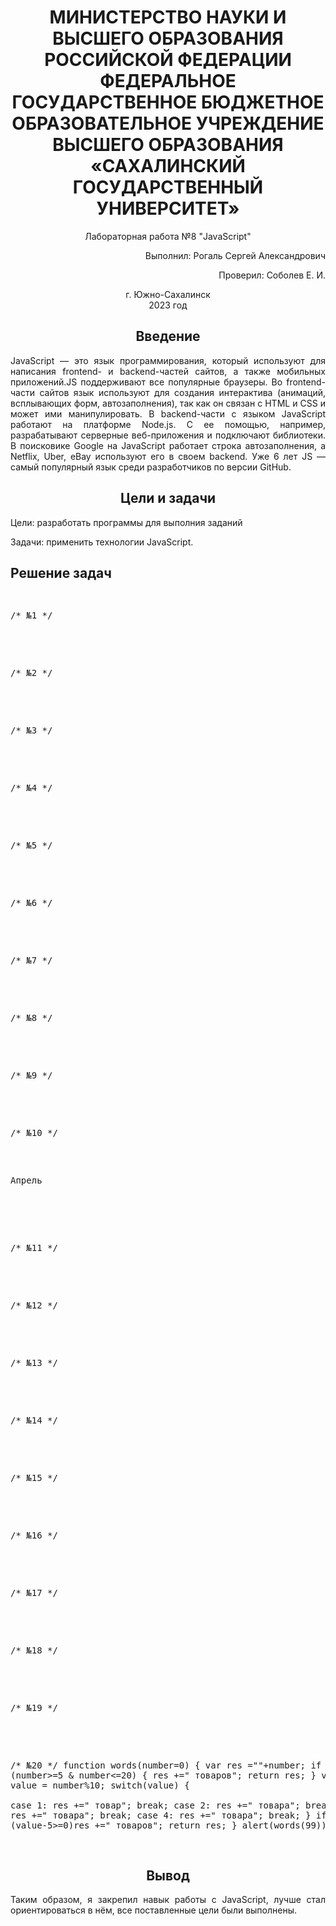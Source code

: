 <h1 align="center" paddin> МИНИСТЕРСТВО НАУКИ И ВЫСШЕГО ОБРАЗОВАНИЯ РОССИЙСКОЙ ФЕДЕРАЦИИ ФЕДЕРАЛЬНОЕ ГОСУДАРСТВЕННОЕ БЮДЖЕТНОЕ ОБРАЗОВАТЕЛЬНОЕ УЧРЕЖДЕНИЕ ВЫСШЕГО ОБРАЗОВАНИЯ «САХАЛИНСКИЙ ГОСУДАРСТВЕННЫЙ УНИВЕРСИТЕТ»</h1>

<p align="center">Лабораторная работа №8 "JavaScript" </p>

<p align="right">Выполнил: Рогаль Сергей Александрович</p>
<p align="right">Проверил: Соболев Е. И.</p>

<p align="center">г. Южно-Сахалинск <br> 2023 год</p>

<h2 align="center">Введение</h2>
<p align="justify">JavaScript — это язык программирования, который используют для написания frontend- и backend-частей сайтов, а также мобильных приложений.JS поддерживают все популярные браузеры. Во frontend-части сайтов язык используют для создания интерактива (анимаций, всплывающих форм, автозаполнения), так как он связан с HTML и CSS и может ими манипулировать. В backend-части с языком JavaScript работают на платформе Node.js. С ее помощью, например, разрабатывают серверные веб-приложения и подключают библиотеки. В поисковике Google на JavaScript работает строка автозаполнения, а Netflix, Uber, eBay используют его в своем backend. Уже 6 лет JS — самый популярный язык среди разработчиков по версии GitHub.
</p>

<h2 align="center">Цели и задачи</h2>
<palign="justify">Цели: разработать программы для выполния заданий</p>
<palign="justify">Задачи: применить технологии JavaScript.</p>

<h2>Решение задач</h2>
<pre>
  
/* №1 */
<script>
if (true) alert("true");
if (false) alert ("false");
if (!false) alert ("обратный false");
</script>
/* №2 */
<script>
var m = 51, n;
if (m>50) n = 'большое';
else n = 'маленькое';
alert(n);
</script>
/* №3 */
<script>
var i=2, k=0;
while(i<9)
{
console.log(i++);
k++;
}
alert('Скрипт выполнится '+k+' раз');
</script>
/* №4 */
<script>
var i=45;
alert('смотри консоль');
while(i<68)
{
console.log(i++);
}
</script>
/* №5 */
<script>
var i=50;
alert('смотри консоль');
while(i<=670)
{
console.log(i);
i+=10;
}
</script>
/* №6 */
<script>
alert('смотри консоль');
for(var i = 45; i<=670;)
{
if (i==68) i=70;
console.log(i);
if (i<=67) i++;
else i+=10; 
}
</script>
/* №7 */
<script>
var n=0;
switch (n) {
  case 0:
    alert( 'Ноль' );
	break;
  case 1:
    alert( 'Один' );
	break;
  case 2:
    alert( 'Два' );
	break;
  case 3:
    alert( 'Три' );
    break;
  case 4:
    alert( 'Четыре' );
    break;
  case 5:
    alert( 'Пять' );
    break;
  case 6:
    alert( 'Шесть' );
	break;
  case 7:
    alert( 'Семь' );
	break;
  case 8:
    alert( 'Восемь' );
	break;
  case 9:
    alert( 'Девять' );
	break;
}
</script>
/* №8 */
<script>
for(var i = 0; i<10;i++)
{
document.write('<img src="fav.png">'); 
}
</script>
/* №9 */
<script>
var size1=120, unit="Гб",size = 120;
switch(unit)
{
case 'Гб':
  size*=1024;
case 'Мб':
  size*=1024;
 case 'Кб': 
   size*=1024;
   break;
}
alert('В '+size1+' '+unit+' '+size+' байт');
</script>
/* №10 */
<body>
<p>Апрель</p>
<script>
      let mon = 4; 
	  mon-=1;
      let d = new Date(2023, mon);
	
      let table = '<table><tr><th>пн</th><th>вт</th><th>ср</th><th>чт</th><th>пт</th><th>сб</th><th>вс</th></tr><tr>';      
      for (let i = 0; i < getDay(d); i++) {
        table += '<td></td>';
      }      
      while (d.getMonth() == mon) {
        table += '<td>' + d.getDate() + '</td>';
        if (getDay(d) % 7 == 6) {
          table += '</tr><tr>';
        }
        d.setDate(d.getDate() + 1);
      }      
      if (getDay(d) != 0) {
        for (let i = getDay(d); i < 7; i++) {
          table += '<td></td>';
        }
      }      
      table += '</tr></table>';
	  
     function getDay(date) { 
      let day = date.getDay();
      if (day == 0) day = 7; 
      return day - 1;
    }

    document.write(table);
  </script>
</body>

/* №11 */
<script>
function hello1()
{
return 'Привет, JavaScript!';
}
alert(hello1());
</script>
/* №12 */
<script>
function hello2(name)
{
let res = 'Привет, '+ name;
return res;
}
alert(hello2('Сергей'));
</script>
/* №13 */
<script>
function mul(n,m)
{
return n*m;
}
alert(2*5);
</script>
/* №14 */
<script>
function repeat(str,n=2)
{
var res = str;
for (let i=1;i<n;i++)
{
  res+=str;
}
return res;
}
alert(repeat('Привет',4));
</script>
/* №15 */
<script>
function rgb(r=0,g=0,b=0)
{
var res = 'rgb('+r+','+g+','+b+')';
return res;
}
alert(rgb(23,41,43));
</script>
/* №16 */
<script>
function avg()
{
if (arguments.length==0) return 0;
var res=0;
for(let i=0;i<arguments.length;i++){ res+=arguments[i];}
res/=arguments.length;
return res;
}
alert(avg(1,2,3));
</script>
/* №17 */
<script>
function mul(n,m)
{
return n*m;
}
function m(a,b)
{
return mul(a,b);
}
alert(m(2,4));
</script>
/* №18 */
<script>
function operation(m,n,o)
{
switch(o)
{
case '+':
  return m+n; 
case '-':
  return m-n; 
 case '*': 
   return m*n; 
 case '/':
   return m/n;
   break;
}
}
var a=10, b=5

alert(operation(a,b,'/'));
</script>
/* №19 */
<script>
function func(n) 
	{
	return function(x) 
			{
				return x + n;
			};
	}
alert(func(2)(3));
</script>
/* №20 */
function words(number=0)
{
  var res =""+number;
  if (number>=5 & number<=20)
  {
  res +=" товаров";
  return res;
  }
  var value = number%10;
  switch(value)
{  
  case 1:
    res +=" товар";
	break;
  case 2:
    res +=" товара";
	break;
  case 3:
    res +=" товара";
    break;
  case 4:
    res +=" товара";
    break;
}
if (value-5>=0)res +=" товаров";
return res;
}
alert(words(99));
</script>

</pre>
<h2 align="center">Вывод</h2>
<p align="justify">Таким образом, я закрепил навык работы с JavaScript, лучше стал ориентироваться в нём, все поставленные цели были выполнены. </p>

